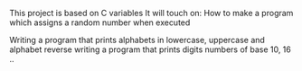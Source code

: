 This project is based on C variables
It will touch on:
  How to make a program which assigns a random number when executed
  
  Writing a program that prints alphabets in lowercase, uppercase and alphabet reverse
  writing a program that prints digits numbers of base 10, 16 ..
  
